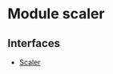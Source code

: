 # Module scaler
## Interfaces
- [Scaler](https://tradovate.github.io/custom-indicators/interfaces/scaler.scaler-1.html)
